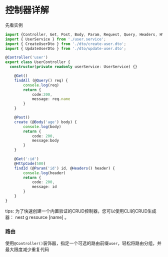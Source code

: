 #  控制器详解

先看实例
```typescript
import {Controller, Get, Post, Body, Param, Request, Query, Headers, HttpCode, Req} from '@nestjs/common';
import { UserService } from './user.service';
import { CreateUserDto } from './dto/create-user.dto';
import { UpdateUserDto } from './dto/update-user.dto';

@Controller('user')
export class UserController {
  constructor(private readonly userService: UserService) {}

	@Get()
	findAll (@Query() req) {
		console.log(req)
		return {
			code:200,
			message: req.name
		}
	}

	@Post()
	create (@Body('age') body) {
		console.log(body)
		return {
			code: 200,
			message:body
		}
	}

	@Get(':id')
	@HttpCode(500)
	findId (@Param('id') id, @Headers() header) {
		console.log(header)
		return {
			code: 200,
			message: id
		}
	}
}
```

tips: 为了快速创建一个内置验证的CRUD控制器，您可以使用CLI的CRUD生成器： nest g resource [name] 。

### 路由
使用`@Controller()`装饰器，指定一个可选的路由前缀`user`，轻松将路由分组，并最大限度减少重复代码

